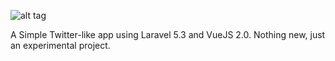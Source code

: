 ![alt tag](https://travis-ci.org/neiljun-odiaz/tweetah.svg?branch=master)

A Simple Twitter-like app using Laravel 5.3 and VueJS 2.0. Nothing new, just an experimental project.
